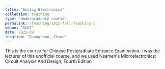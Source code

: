 ```yaml
---
title: "Analog Electronics"
collection: teaching
type: "Undergraduate course"
permalink: /teaching/2022-fall-teaching-1
venue: "SCUT"
date: 2022-09
location: "Guangzhou, China"
---
```


This is the course for Chinese Postgraduate Entrance Examination. I was the lecturer of this unofficial course, and we used Neamen's Microelectronics: Circuit Analysis And Design, Fourth Edition

